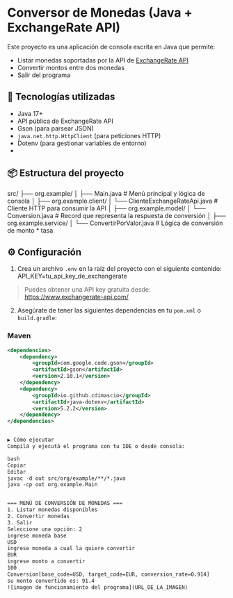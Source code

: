 # Conversor de Monedas (Java + ExchangeRate API)

Este proyecto es una aplicación de consola escrita en Java que permite:

- Listar monedas soportadas por la API de [ExchangeRate API](https://www.exchangerate-api.com/)
- Convertir montos entre dos monedas
- Salir del programa

## 🧰 Tecnologías utilizadas

- Java 17+
- API pública de ExchangeRate API
- Gson (para parsear JSON)
- `java.net.http.HttpClient` (para peticiones HTTP)
- Dotenv (para gestionar variables de entorno)
- 
## 📦 Estructura del proyecto

src/
├── org.example/
│ ├── Main.java # Menú principal y lógica de consola
│
├── org.example.client/
│ └── ClienteExchangeRateApi.java # Cliente HTTP para consumir la API
│
├── org.example.model/
│ └── Conversion.java # Record que representa la respuesta de conversión
│
├── org.example.service/
│ └── ConvertirPorValor.java # Lógica de conversión de monto * tasa


## ⚙️ Configuración

1. Crea un archivo `.env` en la raíz del proyecto con el siguiente contenido:
API_KEY=tu_api_key_de_exchangerate

> Puedes obtener una API key gratuita desde: https://www.exchangerate-api.com/

2. Asegúrate de tener las siguientes dependencias en tu `pom.xml` o `build.gradle`:

### Maven

```xml
<dependencies>
    <dependency>
        <groupId>com.google.code.gson</groupId>
        <artifactId>gson</artifactId>
        <version>2.10.1</version>
    </dependency>
    <dependency>
        <groupId>io.github.cdimascio</groupId>
        <artifactId>java-dotenv</artifactId>
        <version>5.2.2</version>
    </dependency>
</dependencies>


▶️ Cómo ejecutar
Compilá y ejecutá el programa con tu IDE o desde consola:

bash
Copiar
Editar
javac -d out src/org/example/**/*.java
java -cp out org.example.Main


=== MENÚ DE CONVERSIÓN DE MONEDAS ===
1. Listar monedas disponibles
2. Convertir monedas
3. Salir
Seleccione una opción: 2
ingrese moneda base
USD
ingrese moneda a cual la quiere convertir
EUR
ingrese monto a convertir
100
Conversion[base_code=USD, target_code=EUR, conversion_rate=0.914]
su monto convertido es: 91.4
![imagen de funcionamiento del programa](URL_DE_LA_IMAGEN)
